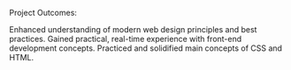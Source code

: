 Project Outcomes:

Enhanced understanding of modern web design principles and best practices.
Gained practical, real-time experience with front-end development concepts.
Practiced and solidified main concepts of CSS and HTML.
